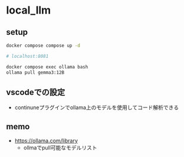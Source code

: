 # local_llm

## setup
```bash
docker compose compose up -d

# localhost:8081

docker compose exec ollama bash
ollama pull gemma3:12B
```

## vscodeでの設定
- continuneプラグインでollama上のモデルを使用してコード解析できる

## memo
- https://ollama.com/library
  - ollmaでpull可能なモデルリスト
